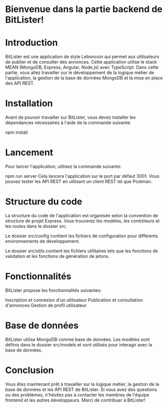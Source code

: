 # Bienvenue dans la partie backend de BitLister!

# Introduction
BitLister est une application de style Leboncoin qui permet aux utilisateurs de publier et de consulter des annonces. Cette application utilise le stack MEAN (MongoDB, Express, Angular, Node.js) avec TypeScript. Dans cette partie, vous allez travailler sur le développement de la logique métier de l'application, la gestion de la base de données MongoDB et la mise en place des API REST.

# Installation
Avant de pouvoir travailler sur BitLister, vous devez installer les dépendances nécessaires à l'aide de la commande suivante:

npm install

# Lancement
Pour lancer l'application, utilisez la commande suivante:

npm run server
Cela lancera l'application sur le port par défaut 3001. Vous pouvez tester les API REST en utilisant un client REST tel que Postman.

# Structure du code
La structure du code de l'application est organisée selon la convention de structure de projet Express. Vous trouverez les modèles, les contrôleurs et les routes dans le dossier src.

Le dossier src/config contient les fichiers de configuration pour différents environnements de développement.

Le dossier src/utils contient les fichiers utilitaires tels que les fonctions de validation et les fonctions de génération de jetons.

# Fonctionnalités
BitLister propose les fonctionnalités suivantes:

Inscription et connexion d'un utilisateur
Publication et consultation d'annonces
Gestion de profil utilisateur

# Base de données
BitLister utilise MongoDB comme base de données. Les modèles sont définis dans le dossier src/models et sont utilisés pour interagir avec la base de données.

# Conclusion
Vous êtes maintenant prêt à travailler sur la logique métier, la gestion de la base de données et les API REST de BitLister. Si vous avez des questions ou des problèmes, n'hésitez pas à contacter les membres de l'équipe frontend et les autres développeurs. Merci de contribuer à BitLister!
